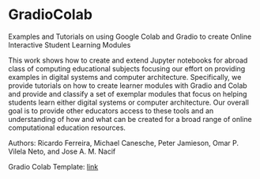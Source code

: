 # GradioColab

Examples and Tutorials on using Google Colab and Gradio to create Online Interactive Student Learning Modules

This work shows how to create and extend Jupyter notebooks for abroad class of computing educational subjects focusing our effort on providing examples in digital systems and computer architecture. Specifically, we provide tutorials on how to create learner modules with Gradio and Colab and provide and classify a set of exemplar modules that focus on helping students learn either digital systems or computer architecture. Our overall goal is to provide other educators access to these tools and an understanding of how and what can be created for a broad range of online computational education resources.

Authors: Ricardo Ferreira, Michael Canesche, Peter Jamieson, Omar P. Vilela Neto, and Jose A. M. Nacif

Gradio Colab Template: [link](https://colab.research.google.com/drive/1XrCZShGqwDaTVnOND3v6Q5vrcm5iQwe-?usp=sharing)
